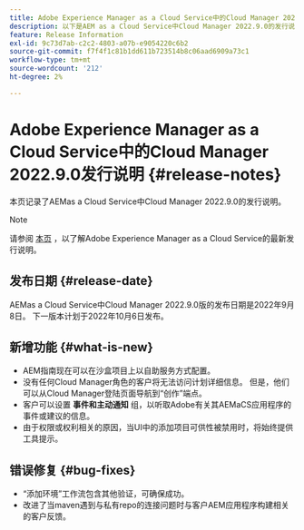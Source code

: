 ```yaml
---
title: Adobe Experience Manager as a Cloud Service中的Cloud Manager 2022.9.0发行说明
description: 以下是AEM as a Cloud Service中Cloud Manager 2022.9.0的发行说明。
feature: Release Information
exl-id: 9c73d7ab-c2c2-4803-a07b-e9054220c6b2
source-git-commit: f7f4f1c81b1dd611b723514b8c06aad6909a73c1
workflow-type: tm+mt
source-wordcount: '212'
ht-degree: 2%

---
```



# Adobe Experience Manager as a Cloud Service中的Cloud Manager 2022.9.0发行说明 {#release-notes}

本页记录了AEMas a Cloud Service中Cloud Manager 2022.9.0的发行说明。

>[!NOTE]
>
>请参阅 [本页](/help/release-notes/release-notes-cloud/release-notes-current.md) ，以了解Adobe Experience Manager as a Cloud Service的最新发行说明。

## 发布日期 {#release-date}

AEMas a Cloud Service中Cloud Manager 2022.9.0版的发布日期是2022年9月8日。 下一版本计划于2022年10月6日发布。

## 新增功能 {#what-is-new}

* AEM指南现在可以在沙盒项目上以自助服务方式配置。
* 没有任何Cloud Manager角色的客户将无法访问计划详细信息。 但是，他们可以从Cloud Manager登陆页面导航到“创作”端点。
* 客户可以设置 **事件和主动通知** 组，以听取Adobe有关其AEMaCS应用程序的事件或建议的信息。
* 由于权限或权利相关的原因，当UI中的添加项目可供性被禁用时，将始终提供工具提示。

## 错误修复 {#bug-fixes}

* “添加环境”工作流包含其他验证，可确保成功。
* 改进了当maven遇到与私有repo的连接问题时与客户AEM应用程序构建相关的客户反馈。
